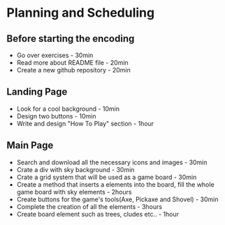 # Planning and Scheduling
## Before starting the encoding
* Go over exercises - 30min
* Read more about README file - 20min
* Create a new github repository  - 20min
## Landing Page
* Look for a cool background - 10min
* Design two buttons - 10min
* Write and design "How To Play" section - 1hour
## Main Page
* Search and download all the necessary icons and images - 30min
* Crate a div with sky background - 30min
* Crate a grid system that will be used as a game board - 30min
* Create a method that inserts a elements into the board, fill the whole game board with sky elements - 2hours
* Create buttons for the game's tools(Axe, Pickaxe and Shovel) - 30min
* Complete the creation of all the elements - 3hours
* Create board element such as trees, cludes etc.. - 1hour
